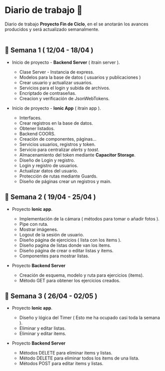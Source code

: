 # Diario de trabajo :notebook:

Diario de trabajo **Proyecto Fin de Ciclo**, en el se anotarán los avances producidos y será actualizado semanalmente.
<br>
<br>

## :calendar: Semana **1** ( 12/04 - 18/04 )

- Inicio de proyecto - **Backend Server** ( itrain server ).

  - Clase Server - Instancia de express.
  - Modelos para la base de datos ( usuarios y publicaciones )
  - Crear usuario y actualizar usuarios.
  - Servicios para el login y subida de archivos.
  - Encriptado de contraseñas.
  - Creacion y verificación de JsonWebTokens.

* Inicio de proyecto - **Ionic App** ( itrain app ).

  - Interfaces.
  - Crear registros en la base de datos.
  - Obtener listados.
  - Backend COORS.
  - Creación de componentes, páginas...
  - Servicios usuarios, registros y token.
  - Servicio para centralizar _alerts_ y _toast_.
  - Almacenamiento del token mediante **Capacitor Storage**.
  - Diseño de Login y registro.
  - Login y registro de usuarios.
  - Actualizar datos del usuario.
  - Protección de rutas mediante Guards.
  - Diseño de páginas crear un registros y main.

## :calendar: Semana **2** ( 19/04 - 25/04 )

- Proyecto **Ionic app**.

  - Implementación de la cámara ( métodos para tomar o añadir fotos ).
  - Pipe con ruta.
  - Mostrar imágenes.
  - Logout de la sesión de usuario.
  - Diseño página de ejercicios ( lista con los items ).
  - Diseño pagina de listas donde van los items.
  - Diseño página de crear o editar listas y items.
  - Componentes para mostrar listas.

- Proyecto **Backend Server**

  - Creación de esquema, modelo y ruta para ejercicios (items).
  - Método GET para obtener los ejercicios creados.

## :calendar: Semana **3** ( 26/04 - 02/05 )

- Proyecto **Ionic app**.

  - Diseño y lógica del Timer ( Esto me ha ocupado casi toda la semana ).
  - Eliminar y editar listas.
  - Eliminar y editar items.

- Proyecto **Backend Server**

  - Métodos DELETE para eliminar items y listas.
  - Método DELETE para eliminar todos los items de una lista.
  - Métodos POST para editar items y listas.
